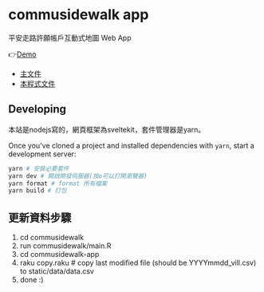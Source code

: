 # commusidewalk app

平安走路許願帳戶互動式地圖 Web App

👉[Demo](https://commusidewalk-app.vercel.app/)

- [主文件](https://docs.google.com/document/d/1b_00BjDMkuyZISHzfEKU9DDw32BqmQ95k-O-bshxBQ0/edit)
- [本程式文件](https://docs.google.com/document/d/1rU3uT3WfwCt3sVCViWHzoIisY5P64AMGAUk9i2fiSEM/edit#)

## Developing

本站是nodejs寫的，網頁框架為sveltekit，套件管理器是yarn。

Once you've cloned a project and installed dependencies with `yarn`, start a development server:

```bash
yarn # 安裝必要套件
yarn dev # 開啟開發伺服器(按o可以打開瀏覽器)
yarn format # format 所有檔案
yarn build # 打包
```

## 更新資料步驟

1. cd commusidewalk
2. run commusidewalk/main.R
3. cd commusidewalk-app
4. raku copy.raku # copy last modified file (should be YYYYmmdd_vill.csv) to static/data/data.csv
5. done :)